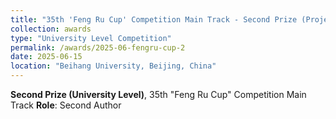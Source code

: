 ```yaml
---
title: "35th 'Feng Ru Cup' Competition Main Track - Second Prize (Project 2)"
collection: awards
type: "University Level Competition"
permalink: /awards/2025-06-fengru-cup-2
date: 2025-06-15
location: "Beihang University, Beijing, China"
---
```


**Second Prize (University Level)**, 35th "Feng Ru Cup" Competition Main Track
**Role**: Second Author
